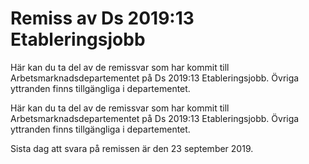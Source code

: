 # Remiss av Ds 2019:13 Etableringsjobb

Här kan du ta del av de remissvar som har kommit till Arbetsmarknadsdepartementet på Ds 2019:13 Etableringsjobb. Övriga yttranden finns tillgängliga i departementet.

Här kan du ta del av de remissvar som har kommit till Arbetsmarknadsdepartementet på Ds 2019:13 Etableringsjobb. Övriga yttranden finns tillgängliga i departementet.

Sista dag att svara på remissen är den 23 september 2019.
